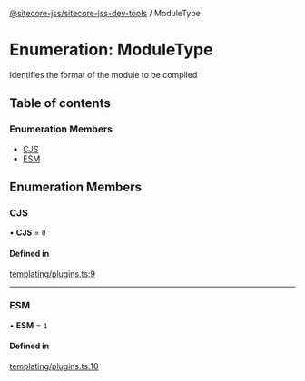 [@sitecore-jss/sitecore-jss-dev-tools](../README.md) / ModuleType

# Enumeration: ModuleType

Identifies the format of the module to be compiled

## Table of contents

### Enumeration Members

- [CJS](ModuleType.md#cjs)
- [ESM](ModuleType.md#esm)

## Enumeration Members

### CJS

• **CJS** = `0`

#### Defined in

[templating/plugins.ts:9](https://github.com/Sitecore/jss/blob/0b8b1fca9/packages/sitecore-jss-dev-tools/src/templating/plugins.ts#L9)

---

### ESM

• **ESM** = `1`

#### Defined in

[templating/plugins.ts:10](https://github.com/Sitecore/jss/blob/0b8b1fca9/packages/sitecore-jss-dev-tools/src/templating/plugins.ts#L10)
